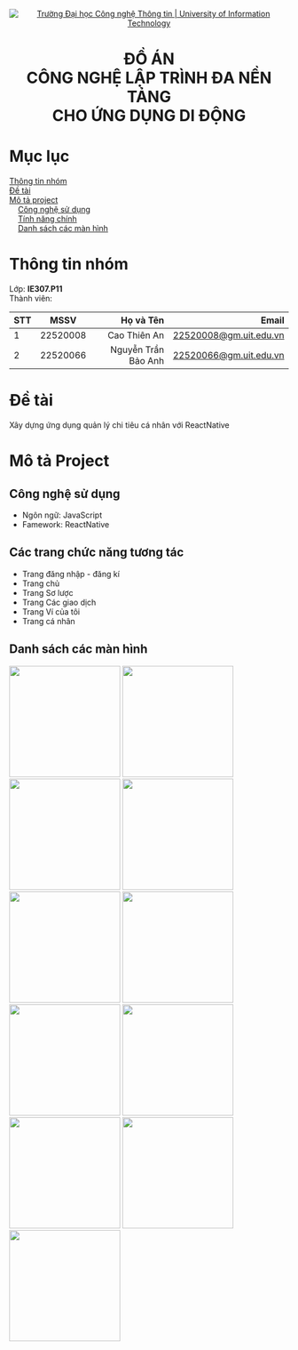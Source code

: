 <p align="center">
  <a href="https://www.uit.edu.vn/" title="Trường Đại học Công nghệ Thông tin" style="border: none;">
    <img src="https://i.imgur.com/WmMnSRt.png" alt="Trường Đại học Công nghệ Thông tin | University of Information Technology">
  </a>
</p>

<h1 align="center"><b>ĐỒ ÁN <br>CÔNG NGHỆ LẬP TRÌNH ĐA NỀN TẢNG <br>CHO ỨNG DỤNG DI ĐỘNG</b></h1>

# Mục lục

[Thông tin nhóm](#info)\
[Đề tài](#topic)\
[Mô tả project](#project)\
&nbsp;&nbsp;&nbsp; [Công nghệ sử dụng](#use)\
&nbsp;&nbsp;&nbsp; [Tính năng chính](#main-feature)\
&nbsp;&nbsp;&nbsp; [Danh sách các màn hình](#screen)

# Thông tin nhóm <a name="info"></a>

Lớp: **IE307.P11** \
Thành viên:

| STT |   MSSV   |           Họ và Tên |                  Email |
|-----|:--------:|--------------------:|-----------------------:|
| 1   | 22520008 | Cao Thiên An        | 22520008@gm.uit.edu.vn |
| 2   | 22520066 | Nguyễn Trần Bảo Anh | 22520066@gm.uit.edu.vn |

# Đề tài <a name="topic"></a>

Xây dựng ứng dụng quản lý chi tiêu cá nhân với ReactNative

# Mô tả Project <a name="project"></a>

## Công nghệ sử dụng <a name="use"></a>

- Ngôn ngữ: JavaScript
- Famework: ReactNative

## Các trang chức năng tương tác  <a name="main-feature"></a>
- Trang đăng nhập - đăng kí
- Trang chủ
- Trang Sơ lược
- Trang Các giao dịch
- Trang Ví của tôi
- Trang cá nhân

## Danh sách các màn hình <a name="screen"></a>
<p float="left">
  <img src="https://github.com/anhntb/QLCT_IE307/blob/baoanh/ScreenImages/login.jpg" width="200" />
  <img src="https://github.com/anhntb/QLCT_IE307/blob/baoanh/ScreenImages/register.jpg" width="200" />
  <img src="https://github.com/anhntb/QLCT_IE307/blob/baoanh/ScreenImages/home.jpg" width="200" />
  <img src="https://github.com/anhntb/QLCT_IE307/blob/baoanh/ScreenImages/transaction.jpg" width="200" />
  <img src="https://github.com/anhntb/QLCT_IE307/blob/baoanh/ScreenImages/filterTransaction.jpg" width="200" />
  <img src="https://github.com/anhntb/QLCT_IE307/blob/baoanh/ScreenImages/overview.jpg" width="200" />
  <img src="https://github.com/anhntb/QLCT_IE307/blob/baoanh/ScreenImages/addIncome.jpg" width="200" />
  <img src="https://github.com/anhntb/QLCT_IE307/blob/baoanh/ScreenImages/incomeCategory.jpg" width="200" />
  <img src="https://github.com/anhntb/QLCT_IE307/blob/baoanh/ScreenImages/wallet.jpg" width="200" />
  <img src="https://github.com/anhntb/QLCT_IE307/blob/baoanh/ScreenImages/moneyTransfer.jpg" width="200" />
  <img src="https://github.com/anhntb/QLCT_IE307/blob/baoanh/ScreenImages/userInfo.jpg" width="200" />
</p>
